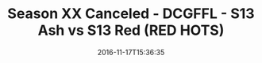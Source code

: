 ---
title: Season XX Canceled - DCGFFL - S13 Ash vs S13 Red (RED HOTS)
teams-score:
- team: _teams/s13-ash.md
  score: 26
- team: _teams/s13-red.md
  score: 13
mvp: B. Benjamin (Ash), B. Relafort (Red)
game-ball: J. Rowe (Ash), J. Carter (Red)
season: 13
week: 8
date: '2016-11-17T15:36:35'
pageid: season-13-playoffs-november-13-2016-4808-vs-4826
---